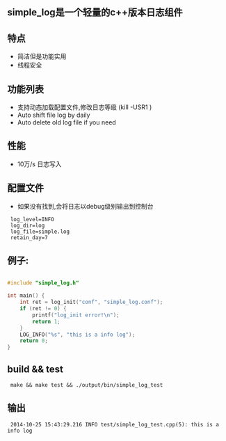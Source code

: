 ## simple_log是一个轻量的c++版本日志组件
## 特点

  * 简洁但是功能实用
  * 线程安全

## 功能列表
  * 支持动态加载配置文件,修改日志等级 (kill -USR1 <pid>)
  * Auto shift file log by daily
  * Auto delete old log file if you need

## 性能
  * 10万/s 日志写入

## 配置文件
 * 如果没有找到,会将日志以debug级别输出到控制台
```
 log_level=INFO
 log_dir=log
 log_file=simple.log
 retain_day=7
```

## 例子:
```c++

#include "simple_log.h"

int main() {
    int ret = log_init("conf", "simple_log.conf");
    if (ret != 0) {
    	printf("log_init error!\n");
        return 1;
    }
    LOG_INFO("%s", "this is a info log");
    return 0;
}
```

## build && test
```
 make && make test && ./output/bin/simple_log_test
```

## 输出
```
 2014-10-25 15:43:29.216 INFO test/simple_log_test.cpp(5): this is a info log
```
